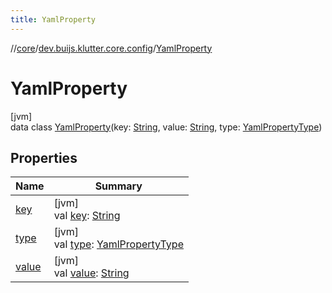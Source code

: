 ```yaml
---
title: YamlProperty
---
```

//[core](../../../index.html)/[dev.buijs.klutter.core.config](../index.html)/[YamlProperty](index.html)



# YamlProperty



[jvm]\
data class [YamlProperty](index.html)(key: [String](https://kotlinlang.org/api/latest/jvm/stdlib/kotlin/-string/index.html), value: [String](https://kotlinlang.org/api/latest/jvm/stdlib/kotlin/-string/index.html), type: [YamlPropertyType](../-yaml-property-type/index.html))



## Properties


| Name | Summary |
|---|---|
| [key](key.html) | [jvm]<br>val [key](key.html): [String](https://kotlinlang.org/api/latest/jvm/stdlib/kotlin/-string/index.html) |
| [type](type.html) | [jvm]<br>val [type](type.html): [YamlPropertyType](../-yaml-property-type/index.html) |
| [value](value.html) | [jvm]<br>val [value](value.html): [String](https://kotlinlang.org/api/latest/jvm/stdlib/kotlin/-string/index.html) |

